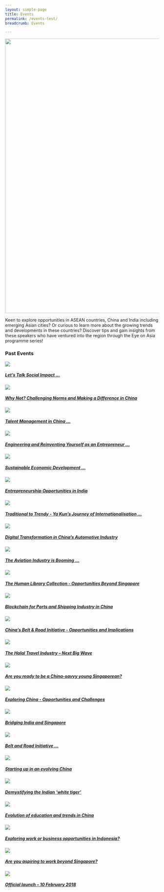 ```yaml
---
layout: simple-page
title: Events
permalink: /events-test/
breadcrumb: Events

---
```

<img src="/images/past-events/events-banner.jpg" style="width:900px;" />

Keen to explore opportunities in ASEAN countries, China and India including emerging Asian cities? Or curious to learn more about the growing trends and developments in these countries? Discover tips and gain insights from these speakers who have ventured into the region through the Eye on Asia programme series! 



<!-- ### **Upcoming Event**


<a href="/events/upcoming-events/14-jan-2020/"><img src="\images\past-events\14-Jan-2020\EOA website new.jpg" style="width:600px;" /></a>

-->

### **Past Events**


<div>
	<div class="row is-multiline">
		<div class="col is-half-tablet padding--bottom--lg">
			<a href="/events/past-events/14-jan-2020/" class="project-link">
				<img src="\images\past-events\14-Jan-2020\EOA 14 Jan 2020_Image Banner 2.jpg" class="project-image">
			<div class="project-card">
				<div class="project-title margin--bottom--xs">
					<h5><b>Let’s Talk Social Impact ...</b></h5>
				</div>
			</div>
			</a>
		</div>
		<div class="col is-half-tablet padding--bottom--lg">
			<a href="/events/past-events/08-nov-2019/" class="project-link">
				<img src="/images/past-events/test-1.jpg" class="project-image">
			<div class="project-card">
				<div class="project-title margin--bottom--xs">
					<h5><b>Why Not? Challenging Norms and Making a Difference in China</b></h5>
				</div>
			</div>
			</a>
		</div>
	</div>
</div>

<p><p><p>

<div>
	<div class="row is-multiline">
		<div class="col is-half-tablet padding--bottom--lg">
			<a href="/events/past-events/10-oct-2019/" class="project-link">
				<img src="/images/past-events/test-2.jpg"  class="project-image">
			<div class="project-card">
				<div class="project-title margin--bottom--xs">
					<h5><b>Talent Management in China ...</b></h5>
				</div>
			</div>
			</a>
		</div>
		<div class="col is-half-tablet padding--bottom--lg">
			<a href="/events/past-events/02-sep-2019/" class="project-link">
				<img src="/images/past-events/test-3.jpg" class="project-image">
			<div class="project-card">
				<div class="project-title margin--bottom--xs">
					<h5><b>Engineering and Reinventing Yourself as an Entrepreneur ...</b></h5>
				</div>
			</div>
			</a>
		</div>
	</div>
</div>

<p><p><p>

<div>
	<div class="row is-multiline">
		<div class="col is-half-tablet padding--bottom--lg">
			<a href="/events/past-events/07-aug-2019/" class="project-link">
				<img src="/images/past-events/test-4.jpg"  class="project-image">
			<div class="project-card">
				<div class="project-title margin--bottom--xs">
					<h5><b>Sustainable Economic Development ...</b></h5>
				</div>
			</div>
			</a>
		</div>
		<div class="col is-half-tablet padding--bottom--lg">
			<a href="/events/past-events/09-jul-2019/" class="project-link">
				<img src="/images/past-events/test-5.jpg" class="project-image">
			<div class="project-card">
				<div class="project-title margin--bottom--xs">
					<h5><b>Entrepreneurship Opportunities in India</b></h5>
				</div>
			</div>
			</a>
		</div>
	</div>
</div>

<p><p><p>

<div>
	<div class="row is-multiline">
		<div class="col is-half-tablet padding--bottom--lg">
			<a href="/events/past-events/30-may-2019/" class="project-link">
				<img src="/images/past-events/test-6.jpg"  class="project-image">
			<div class="project-card">
				<div class="project-title margin--bottom--xs">
					<h5><b>Traditional to Trendy - Ya Kun’s Journey of Internationalisation ...</b></h5>
				</div>
			</div>
			</a>
		</div>
		<div class="col is-half-tablet padding--bottom--lg">
			<a href="/events/past-events/08-may-2019/" class="project-link">
				<img src="/images/past-events/test-7.jpg" class="project-image">
			<div class="project-card">
				<div class="project-title margin--bottom--xs">
					<h5><b>Digital Transformation in China’s Automotive Industry</b></h5>
				</div>
			</div>
			</a>
		</div>
	</div>
</div>

<p><p><p>

<div>
	<div class="row is-multiline">
		<div class="col is-half-tablet padding--bottom--lg">
			<a href="/events/past-events/11-apr-2019/" class="project-link">
				<img src="/images/past-events/test-8.jpg"  class="project-image">
			<div class="project-card">
				<div class="project-title margin--bottom--xs">
					<h5><b>The Aviation Industry is Booming ...</b></h5>
				</div>
			</div>
			</a>
		</div>
		<div class="col is-half-tablet padding--bottom--lg">
			<a href="/events/past-events/02-mar-2019/" class="project-link">
				<img src="/images/past-events/test-9.jpg" class="project-image">
			<div class="project-card">
				<div class="project-title margin--bottom--xs">
					<h5><b>The Human Library Collection - Opportunities Beyond Singapore</b></h5>
				</div>
			</div>
			</a>
		</div>
	</div>
</div>

<p><p><p>

<div>
	<div class="row is-multiline">
		<div class="col is-half-tablet padding--bottom--lg">
			<a href="/events/past-events/07-feb-2019/" class="project-link">
				<img src="/images/past-events/test-10.jpg"  class="project-image">
			<div class="project-card">
				<div class="project-title margin--bottom--xs">
					<h5><b>Blockchain for Ports and Shipping Industry in China</b></h5>
				</div>
			</div>
			</a>
		</div>
		<div class="col is-half-tablet padding--bottom--lg">
			<a href="/events/past-events/15-jan-2019/" class="project-link">
				<img src="/images/past-events/test-11.jpg" class="project-image">
			<div class="project-card">
				<div class="project-title margin--bottom--xs">
					<h5><b>China’s Belt & Road Initiative - Opportunities and Implications</b></h5>
				</div>
			</div>
			</a>
		</div>
	</div>
</div>

<p><p><p>

<div>
	<div class="row is-multiline">
		<div class="col is-half-tablet padding--bottom--lg">
			<a href="/events/past-events/09-jan-2019/" class="project-link">
				<img src="/images/past-events/test-12.jpg"  class="project-image">
			<div class="project-card">
				<div class="project-title margin--bottom--xs">
					<h5><b>The Halal Travel Industry – Next Big Wave</b></h5>
				</div>
			</div>
			</a>
		</div>
		<div class="col is-half-tablet padding--bottom--lg">
			<a href="/events/past-events/08-nov-2018/" class="project-link">
				<img src="/images/past-events/test-13.jpg" class="project-image">
			<div class="project-card">
				<div class="project-title margin--bottom--xs">
					<h5><b>Are you ready to be a China-savvy young Singaporean?</b></h5>
				</div>
			</div>
			</a>
		</div>
	</div>
</div>

<p><p><p>

<div>
	<div class="row is-multiline">
		<div class="col is-half-tablet padding--bottom--lg">
			<a href="/events/past-events/04-oct-2018/" class="project-link">
				<img src="/images/past-events/test-14.jpg"  class="project-image">
			<div class="project-card">
				<div class="project-title margin--bottom--xs">
					<h5><b>Exploring China - Opportunities and Challenges</b></h5>
				</div>
			</div>
			</a>
		</div>
		<div class="col is-half-tablet padding--bottom--lg">
			<a href="/events/past-events/04-sep-2018/" class="project-link">
				<img src="/images/past-events/test-15.jpg" class="project-image">
			<div class="project-card">
				<div class="project-title margin--bottom--xs">
					<h5><b>Bridging India and Singapore</b></h5>
				</div>
			</div>
			</a>
		</div>
	</div>
</div>

<p><p><p>

<div>
	<div class="row is-multiline">
		<div class="col is-half-tablet padding--bottom--lg">
			<a href="/events/past-events/16-aug-2018/" class="project-link">
				<img src="/images/past-events/test-16.jpg"  class="project-image">
			<div class="project-card">
				<div class="project-title margin--bottom--xs">
					<h5><b>Belt and Road Initiative ...</b></h5>
				</div>
			</div>
			</a>
		</div>
		<div class="col is-half-tablet padding--bottom--lg">
			<a href="/events/past-events/05-jul-2018/" class="project-link">
				<img src="/images/past-events/test-17.jpg" class="project-image">
			<div class="project-card">
				<div class="project-title margin--bottom--xs">
					<h5><b>Starting up in an evolving China</b></h5>
				</div>
			</div>
			</a>
		</div>
	</div>
</div>

<p><p><p>

<div>
	<div class="row is-multiline">
		<div class="col is-half-tablet padding--bottom--lg">
			<a href="/events/past-events/06-jun-2018/" class="project-link">
				<img src="/images/past-events/test-18.jpg"  class="project-image">
			<div class="project-card">
				<div class="project-title margin--bottom--xs">
					<h5><b>Demystifying the Indian ‘white tiger’</b></h5>
				</div>
			</div>
			</a>
		</div>
		<div class="col is-half-tablet padding--bottom--lg">
			<a href="/events/past-events/04-may-2018/" class="project-link">
				<img src="/images/past-events/test-19.jpg" class="project-image">
			<div class="project-card">
				<div class="project-title margin--bottom--xs">
					<h5><b>Evolution of education and trends in China</b></h5>
				</div>
			</div>
			</a>
		</div>
	</div>
</div>

<p><p><p>

<div>
	<div class="row is-multiline">
		<div class="col is-half-tablet padding--bottom--lg">
			<a href="/events/past-events/03-apr-2018/" class="project-link">
				<img src="/images/past-events/test-20.jpg"  class="project-image">
			<div class="project-card">
				<div class="project-title margin--bottom--xs">
					<h5><b>Exploring work or business opportunities in Indonesia?</b></h5>
				</div>
			</div>
			</a>
		</div>
		<div class="col is-half-tablet padding--bottom--lg">
			<a href="/events/past-events/20-mar-2018/" class="project-link">
				<img src="/images/past-events/test-21.jpg" class="project-image">
			<div class="project-card">
				<div class="project-title margin--bottom--xs">
					<h5><b>Are you aspiring to work beyond Singapore?</b></h5>
				</div>
			</div>
			</a>
		</div>
	</div>
</div>

<p><p><p>

<div>
	<div class="row is-multiline">
		<div class="col is-half-tablet padding--bottom--lg">
			<a href="/events/past-events/official-launch-10-february-2018/" class="project-link">
				<img src="/images/past-events/test-22.jpg"  class="project-image">
			<div class="project-card">
				<div class="project-title margin--bottom--xs">
					<h5><b>Official launch – 10 February 2018</b></h5>
				</div>
			</div>
			</a>
		</div>
	</div>
</div>